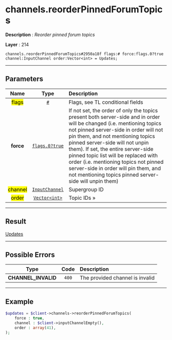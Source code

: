 # channels.reorderPinnedForumTopics

**Description** : *Reorder pinned forum topics*

**Layer** : 214

```tl
channels.reorderPinnedForumTopics#2950a18f flags:# force:flags.0?true channel:InputChannel order:Vector<int> = Updates;
```

---

## Parameters

| Name | Type | Description |
| :---: | :---: | :--- |
| <mark>flags</mark> | [`#`](type/#) | Flags, see TL conditional fields |
| **force** | [`flags.0?true`](type/true) | If not set, the order of only the topics present both server-side and in order will be changed (i.e. mentioning topics not pinned server-side in order will not pin them, and not mentioning topics pinned server-side will not unpin them).  If set, the entire server-side pinned topic list will be replaced with order (i.e. mentioning topics not pinned server-side in order will pin them, and not mentioning topics pinned server-side will unpin them) |
| <mark>channel</mark> | [`InputChannel`](type/InputChannel) | Supergroup ID |
| <mark>order</mark> | [`Vector<int>`](type/int) | Topic IDs » |

---

## Result

[Updates](type/Updates)

---

## Possible Errors

| Type | Code | Description |
| :---: | :---: | :--- |
| **CHANNEL_INVALID** | `400` | The provided channel is invalid |

---

## Example

```php
$updates = $client->channels->reorderPinnedForumTopics(
	force : true,
	channel : $client->inputChannelEmpty(),
	order : array(41),
);
```